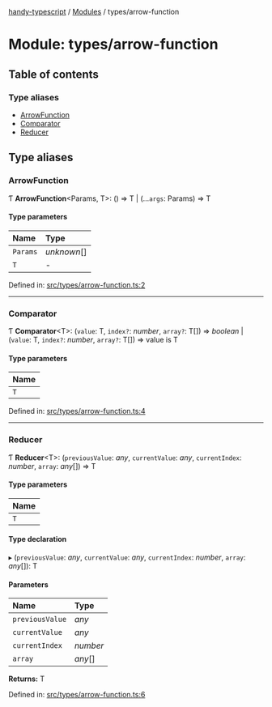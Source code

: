 [handy-typescript](../README.md) / [Modules](../modules.md) / types/arrow-function

# Module: types/arrow-function

## Table of contents

### Type aliases

- [ArrowFunction](types_arrow_function.md#arrowfunction)
- [Comparator](types_arrow_function.md#comparator)
- [Reducer](types_arrow_function.md#reducer)

## Type aliases

### ArrowFunction

Ƭ **ArrowFunction**<Params, T\>: () => T \| (...`args`: Params) => T

#### Type parameters

| Name | Type |
| :------ | :------ |
| `Params` | *unknown*[] |
| `T` | - |

Defined in: [src/types/arrow-function.ts:2](https://github.com/robbiemu/handy-typescript/blob/936fff6/src/types/arrow-function.ts#L2)

___

### Comparator

Ƭ **Comparator**<T\>: (`value`: T, `index?`: *number*, `array?`: T[]) => *boolean* \| (`value`: T, `index?`: *number*, `array?`: T[]) => value is T

#### Type parameters

| Name |
| :------ |
| `T` |

Defined in: [src/types/arrow-function.ts:4](https://github.com/robbiemu/handy-typescript/blob/936fff6/src/types/arrow-function.ts#L4)

___

### Reducer

Ƭ **Reducer**<T\>: (`previousValue`: *any*, `currentValue`: *any*, `currentIndex`: *number*, `array`: *any*[]) => T

#### Type parameters

| Name |
| :------ |
| `T` |

#### Type declaration

▸ (`previousValue`: *any*, `currentValue`: *any*, `currentIndex`: *number*, `array`: *any*[]): T

#### Parameters

| Name | Type |
| :------ | :------ |
| `previousValue` | *any* |
| `currentValue` | *any* |
| `currentIndex` | *number* |
| `array` | *any*[] |

**Returns:** T

Defined in: [src/types/arrow-function.ts:6](https://github.com/robbiemu/handy-typescript/blob/936fff6/src/types/arrow-function.ts#L6)
